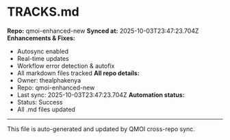 # TRACKS.md

**Repo:** qmoi-enhanced-new
**Synced at:** 2025-10-03T23:47:23.704Z
**Enhancements & Fixes:**
- Autosync enabled
- Real-time updates
- Workflow error detection & autofix
- All markdown files tracked
**All repo details:**
- Owner: thealphakenya
- Repo: qmoi-enhanced-new
- Last sync: 2025-10-03T23:47:23.704Z
**Automation status:**
- Status: Success
- All .md files updated
---
This file is auto-generated and updated by QMOI cross-repo sync.
